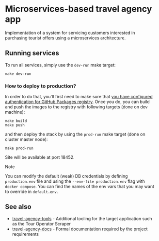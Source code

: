 # Microservices-based travel agency app

Implementation of a system for servicing customers interested in purchasing tourist offers using a microservices architecture.

## Running services

To run all services, simply use the `dev-run` make target:
```console
make dev-run
```

### How to deploy to production?

In order to do that, you'll first need to make sure that [you have configured authentication for GitHub Packages registry](https://docs.github.com/en/packages/working-with-a-github-packages-registry/working-with-the-container-registry#authenticating-to-the-container-registry).
Once you do, you can build and push the images to the registry with following targets (done on dev machine):
```console
make build
make push
```
and then deploy the stack by using the `prod-run` make target (done on cluster master node):
```console
make prod-run
```

Site will be available at port 18452.

> [!NOTE]
> You can modify the default (weak) DB credentials by defining `production.env` file
> and using the `--env-file production.env` flag with `docker compose`.
> You can find the names of the env vars that you may want to override in `default.env`.

## See also

- [travel-agency-tools](https://github.com/YetAnotherSpieskowcy/travel-agency-tools) - Additional tooling for the target application such as the Tour Operator Scraper
- [travel-agency-docs](https://github.com/YetAnotherSpieskowcy/travel-agency-docs) - Formal documentation required by the project requirements
